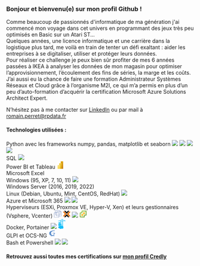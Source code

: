 ### Bonjour et bienvenu(e) sur mon profil Github !
Comme beaucoup de passionnés d'informatique de ma génération j'ai commencé mon voyage dans cet univers en programmant des jeux très peu optimisés en Basic sur un Atari ST...  
Quelques années, une licence informatique et une carrière dans la logistique plus tard, me voilà en train de tenter un défi exaltant : aider les entreprises à se digitaliser, utiliser et protéger leurs données.  
Pour réaliser ce challenge je peux bien sûr profiter de mes 6 années passées à IKEA à analyser les données de mon magasin pour optimiser l’approvisionnement, l’écoulement des fins de séries, la marge et les coûts.  
J’ai aussi eu la chance de faire une formation Administrateur Systèmes Réseaux et Cloud grâce à l’organisme M2I, ce qui m’a permis en plus d’un peu d’auto-formation d’acquérir la certification Microsoft Azure Solutions Architect Expert.  

N’hésitez pas à me contacter sur [LinkedIn](https://www.linkedin.com/in/rpdata) ou par mail à <romain.perret@rpdata.fr>

#### Technologies utilisées :
Python avec les frameworks numpy, pandas, matplotlib et seaborn <img src="https://cdn.jsdelivr.net/gh/devicons/devicon@latest/icons/python/python-original-wordmark.svg" width=20>
<img src="https://cdn.jsdelivr.net/gh/devicons/devicon@latest/icons/numpy/numpy-original-wordmark.svg" width=20>
<img src="https://cdn.jsdelivr.net/gh/devicons/devicon@latest/icons/pandas/pandas-original-wordmark.svg" width=20>
<img src="https://cdn.jsdelivr.net/gh/devicons/devicon@latest/icons/matplotlib/matplotlib-original-wordmark.svg" width=20>  
SQL
<img src="https://cdn.jsdelivr.net/gh/devicons/devicon@latest/icons/azuresqldatabase/azuresqldatabase-original.svg" width=20>  
Power BI et Tableau <img src="https://raw.githubusercontent.com/walkxcode/dashboard-icons/a02a5999fe56948671721da8b0830cdd5b609ed7/svg/powerbi.svg" width=20>  
Microsoft Excel  
Windows (95, XP, 7, 10, 11) <img src="https://cdn.jsdelivr.net/gh/devicons/devicon@latest/icons/windows11/windows11-original-wordmark.svg" width=20>  
Windows Server (2016, 2019, 2022)  
Linux (Debian, Ubuntu, Mint, CentOS, RedHat) <img src="https://cdn.jsdelivr.net/gh/devicons/devicon@latest/icons/linux/linux-original.svg" width=20>  
Azure et Microsoft 365 <img src="https://cdn.jsdelivr.net/gh/devicons/devicon@latest/icons/azure/azure-original-wordmark.svg" width=20> <img src="https://raw.githubusercontent.com/walkxcode/dashboard-icons/a02a5999fe56948671721da8b0830cdd5b609ed7/svg/office-365.svg" width=20>  
Hyperviseurs (ESXi, Proxmox VE, Hyper-V, Xen) et leurs gestionnaires (Vsphere, Vcenter) <img src="https://raw.githubusercontent.com/walkxcode/dashboard-icons/a02a5999fe56948671721da8b0830cdd5b609ed7/svg/vmware.svg" width=20> <img src="https://raw.githubusercontent.com/walkxcode/dashboard-icons/a02a5999fe56948671721da8b0830cdd5b609ed7/svg/proxmox.svg" width=20>  <img src="https://cdn.jsdelivr.net/gh/devicons/devicon@latest/icons/vsphere/vsphere-original-wordmark.svg" width=20> <img src="https://github.com/walkxcode/dashboard-icons/blob/main/png/vmware-vcenter.png?raw=true" width=20>  
Docker, Portainer <img src="https://cdn.jsdelivr.net/gh/devicons/devicon@latest/icons/docker/docker-original-wordmark.svg" width=20> <img src="https://raw.githubusercontent.com/walkxcode/dashboard-icons/a02a5999fe56948671721da8b0830cdd5b609ed7/svg/portainer.svg" width=20>  
GLPI et OCS-NG <img src="https://github.com/walkxcode/dashboard-icons/blob/main/png/glpi.png?raw=true" width=20>  
Bash et Powershell <img src="https://cdn.jsdelivr.net/gh/devicons/devicon@latest/icons/bash/bash-original.svg" width=20> <img src="https://cdn.jsdelivr.net/gh/devicons/devicon@latest/icons/powershell/powershell-original.svg" width=20>

#### Retrouvez aussi toutes mes certifications sur [mon profil Credly](https://www.credly.com/users/romain-perret)
